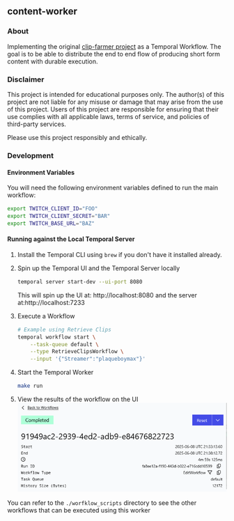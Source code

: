 ## content-worker

### About
Implementing the original [clip-farmer project](https://github.com/skhanal5/clip-farmer) as a Temporal Workflow. The goal is to be able to distribute the end to end flow of producing short form content with durable execution. 

### Disclaimer

This project is intended for educational purposes only. The author(s) of this project are not liable for any misuse or damage that may arise from the use of this project. Users of this project are responsible for ensuring that their use complies with all applicable laws, terms of service, and policies of third-party services.

Please use this project responsibly and ethically.

### Development

#### Environment Variables
You will need the following environment variables defined to run the main workflow:
```bash
export TWITCH_CLIENT_ID="FOO"
export TWITCH_CLIENT_SECRET="BAR"
export TWITCH_BASE_URL="BAZ"
```

#### Running against the Local Temporal Server

1. Install the Temporal CLI using `brew` if you don't have it installed already. 

2. Spin up the Temporal UI and the Temporal Server locally
    ```bash
    temporal server start-dev --ui-port 8080
    ```
    This will spin up the UI at: http://localhost:8080 and the server at:http://localhost:7233

3. Execute a Workflow
    ```bash
    # Example using Retrieve Clips
    temporal workflow start \
        --task-queue default \
        --type RetrieveClipsWorkflow \
        --input '{"Streamer":"plaqueboymax"}'
    ```

4. Start the Temporal Worker
    ```bash
    make run
    ```

5. View the results of the workflow on the UI ![alt text](./static/image.png)

You can refer to the `./worfklow_scripts` directory to see the other workflows that can be executed using this worker
